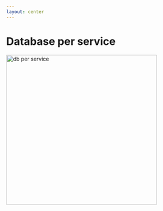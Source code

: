 ```yaml
---
layout: center
---
```


# Database per service

<img
  alt="db per service"
  src="https://miro.medium.com/max/968/1*2zxJU6eY2qpvJ6cJg3f_lw.png"
  style="height: 400px"
/>